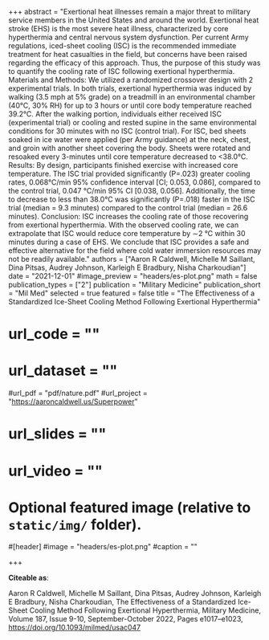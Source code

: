 +++
abstract = "Exertional heat illnesses remain a major threat to military service members in the United States and around the world. Exertional heat stroke (EHS) is the most severe heat illness, characterized by core hyperthermia and central nervous system dysfunction. Per current Army regulations, iced-sheet cooling (ISC) is the recommended immediate treatment for heat casualties in the field, but concerns have been raised regarding the efficacy of this approach. Thus, the purpose of this study was to quantify the cooling rate of ISC following exertional hyperthermia. Materials and Methods: We utilized a randomized crossover design with 2 experimental trials. In both trials, exertional hyperthermia was induced by walking (3.5 mph at 5% grade) on a treadmill in an environmental chamber (40°C, 30% RH) for up to 3 hours or until core body temperature reached 39.2°C. After the walking portion, individuals either received ISC (experimental trial) or cooling and rested supine in the same environmental conditions for 30 minutes with no ISC (control trial). For ISC, bed sheets soaked in ice water were applied (per Army guidance) at the neck, chest, and groin with another sheet covering the body. Sheets were rotated and resoaked every 3-minutes until core temperature decreased to <38.0°C. Results: By design, participants finished exercise with increased core temperature. The ISC trial provided significantly (P=.023) greater cooling rates, 0.068°C/min 95% confidence interval [CI; 0.053, 0.086], compared to the control trial, 0.047 °C/min 95% CI [0.038, 0.056]. Additionally, the time to decrease to less than 38.0°C was significantly (P=.018) faster in the ISC trial (median = 9.3 minutes) compared to the control trial (median = 26.6 minutes). Conclusion: ISC increases the cooling rate of those recovering from exertional hyperthermia. With the observed cooling rate, we can extrapolate that ISC would reduce core temperature by ∼2 °C within 30 minutes during a case of EHS. We conclude that ISC provides a safe and effective alternative for the field where cold water immersion resources may not be readily available."
authors = ["Aaron R Caldwell, Michelle M Saillant, Dina Pitsas, Audrey Johnson, Karleigh E Bradbury, Nisha Charkoudian"]
date = "2021-12-01"
#image_preview = "headers/es-plot.png"
math = false
publication_types = ["2"]
publication = "Military Medicine"
publication_short = "Mil Med"
selected = true
featured = false
title = "The Effectiveness of a Standardized Ice-Sheet Cooling Method Following Exertional Hyperthermia"
# url_code = ""
# url_dataset = ""
#url_pdf = "pdf/nature.pdf"
#url_project = "https://aaroncaldwell.us/Superpower"
# url_slides = ""
# url_video = ""



# Optional featured image (relative to `static/img/` folder).
#[header]
#image = "headers/es-plot.png"
#caption = ""

+++

**Citeable as**:

Aaron R Caldwell, Michelle M Saillant, Dina Pitsas, Audrey Johnson, Karleigh E Bradbury, Nisha Charkoudian, The Effectiveness of a Standardized Ice-Sheet Cooling Method Following Exertional Hyperthermia, Military Medicine, Volume 187, Issue 9-10, September-October 2022, Pages e1017–e1023, https://doi.org/10.1093/milmed/usac047
